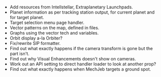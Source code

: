 * Add resources from Intellstellar, Extraplanetary Launchpads.
* Planet information as per tracking station output, for current planet and for target planet.
* Target selection menu page handler.
* Vector patterns on the map, defined in files.
* Graphs using the vector tech and variables.
* Orbit display a-la Orbiter?
* Fix/rewrite SIP formatter.
* Find out what exactly happens if the camera transform is gone but the part isn't.
* Find out why Visual Enhancements doesn't show on cameras.
* Work out an API setting to direct handler loader to look at another prop?
* Find out what exactly happens when MechJeb targets a ground spot.
